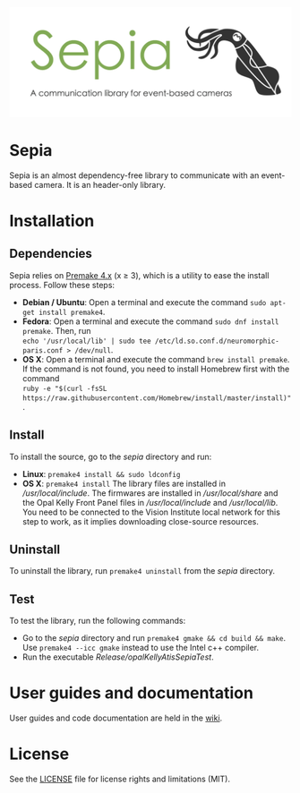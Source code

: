 ![sepia](sepiaBanner.png "The Sepia banner")

# Sepia

Sepia is an almost dependency-free library to communicate with an event-based camera. It is an header-only library.

# Installation

## Dependencies

Sepia relies on [Premake 4.x](https://github.com/premake/premake-4.x) (x ≥ 3), which is a utility to ease the install process. Follow these steps:
  - __Debian / Ubuntu__: Open a terminal and execute the command `sudo apt-get install premake4`.
  - __Fedora__: Open a terminal and execute the command `sudo dnf install premake`. Then, run<br />
  `echo '/usr/local/lib' | sudo tee /etc/ld.so.conf.d/neuromorphic-paris.conf > /dev/null`.
  - __OS X__: Open a terminal and execute the command `brew install premake`. If the command is not found, you need to install Homebrew first with the command<br />
  `ruby -e "$(curl -fsSL https://raw.githubusercontent.com/Homebrew/install/master/install)"`.

## Install

To install the source, go to the *sepia* directory and run:
  - __Linux__: `premake4 install && sudo ldconfig`
  - __OS X__: `premake4 install`
The library files are installed in */usr/local/include*. The firmwares are installed in */usr/local/share* and the Opal Kelly Front Panel files in */usr/local/include* and */usr/local/lib*. You need to be connected to the Vision Institute local network for this step to work, as it implies downloading close-source resources.

## Uninstall

To uninstall the library, run `premake4 uninstall` from the *sepia* directory.

## Test

To test the library, run the following commands:
  - Go to the *sepia* directory and run `premake4 gmake && cd build && make`. Use `premake4 --icc gmake` instead to use the Intel c++ compiler.
  - Run the executable *Release/opalKellyAtisSepiaTest*.

# User guides and documentation

User guides and code documentation are held in the [wiki](https://github.com/neuromorphic-paris/sepia/wiki).


# License

See the [LICENSE](LICENSE.md) file for license rights and limitations (MIT).
